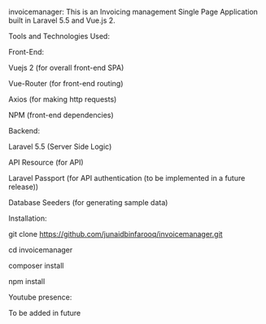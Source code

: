invoicemanager:
This is an Invoicing management Single Page Application built in Laravel 5.5 and Vue.js 2.

Tools and Technologies Used:

Front-End:

Vuejs 2 (for overall front-end SPA)

Vue-Router (for front-end routing)

Axios (for making http requests)

NPM (front-end dependencies)


Backend:

Laravel 5.5 (Server Side Logic)

API Resource (for API)

Laravel Passport (for API authentication (to be implemented in a future release))

Database Seeders (for generating sample data)


Installation:

git clone https://github.com/junaidbinfarooq/invoicemanager.git

cd invoicemanager

composer install

npm install


Youtube presence:

To be added in future
